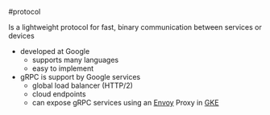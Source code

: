 #protocol 

Is a lightweight protocol for fast, binary communication between services or devices
- developed at Google
	- supports many languages
	- easy to implement
- gRPC is support by Google services
	- global load balancer (HTTP/2)
	- cloud endpoints
	- can expose gRPC services using an [Envoy](/Envoy) Proxy in [GKE](/techstack/k8s/GKE.md)